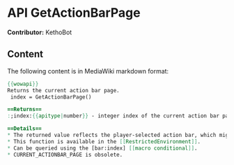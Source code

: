 # API GetActionBarPage

**Contributor:** KethoBot

## Content

The following content is in MediaWiki markdown format:

```mediawiki
{{wowapi}}
Returns the current action bar page.
 index = GetActionBarPage()

==Returns==
:;index:{{apitype|number}} - integer index of the current action bar page, ascending from 1.

==Details==
* The returned value reflects the player-selected action bar, which might not actually be available if overridden by a vehicle, mind control, temporary shapeshift or other similar mechanics.
* This function is available in the [[RestrictedEnvironment]].
* Can be queried using the [bar:index] [[macro conditional]].
* CURRENT_ACTIONBAR_PAGE is obsolete.
```